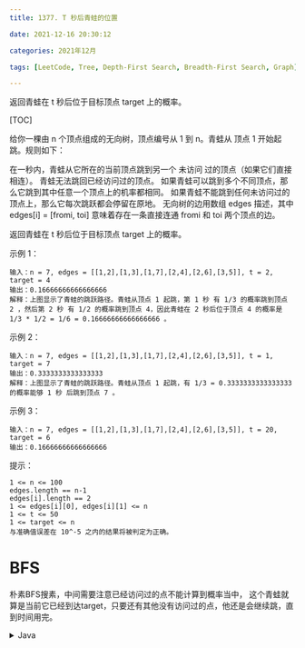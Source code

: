 ```yaml
---
title: 1377. T 秒后青蛙的位置

date: 2021-12-16 20:30:12  

categories: 2021年12月

tags: [LeetCode, Tree, Depth-First Search, Breadth-First Search, Graph]

---
```


返回青蛙在 t 秒后位于目标顶点 target 上的概率。

<!-- more -->

[TOC]

给你一棵由 n 个顶点组成的无向树，顶点编号从 1 到 n。青蛙从 顶点 1 开始起跳。规则如下：

在一秒内，青蛙从它所在的当前顶点跳到另一个 未访问 过的顶点（如果它们直接相连）。
青蛙无法跳回已经访问过的顶点。
如果青蛙可以跳到多个不同顶点，那么它跳到其中任意一个顶点上的机率都相同。
如果青蛙不能跳到任何未访问过的顶点上，那么它每次跳跃都会停留在原地。
无向树的边用数组 edges 描述，其中 edges[i] = [fromi, toi] 意味着存在一条直接连通 fromi 和 toi 两个顶点的边。

返回青蛙在 t 秒后位于目标顶点 target 上的概率。

示例 1：

    输入：n = 7, edges = [[1,2],[1,3],[1,7],[2,4],[2,6],[3,5]], t = 2, target = 4
    输出：0.16666666666666666 
    解释：上图显示了青蛙的跳跃路径。青蛙从顶点 1 起跳，第 1 秒 有 1/3 的概率跳到顶点 2 ，然后第 2 秒 有 1/2 的概率跳到顶点 4，因此青蛙在 2 秒后位于顶点 4 的概率是 1/3 * 1/2 = 1/6 = 0.16666666666666666 。 
示例 2：

    
    输入：n = 7, edges = [[1,2],[1,3],[1,7],[2,4],[2,6],[3,5]], t = 1, target = 7
    输出：0.3333333333333333
    解释：上图显示了青蛙的跳跃路径。青蛙从顶点 1 起跳，有 1/3 = 0.3333333333333333 的概率能够 1 秒 后跳到顶点 7 。 
示例 3：
    
    输入：n = 7, edges = [[1,2],[1,3],[1,7],[2,4],[2,6],[3,5]], t = 20, target = 6
    输出：0.16666666666666666


提示：

    1 <= n <= 100
    edges.length == n-1
    edges[i].length == 2
    1 <= edges[i][0], edges[i][1] <= n
    1 <= t <= 50
    1 <= target <= n
    与准确值误差在 10^-5 之内的结果将被判定为正确。

# BFS
朴素BFS搜素，中间需要注意已经访问过的点不能计算到概率当中，
这个青蛙就算是当前它已经到达target，只要还有其他没有访问过的点，他还是会继续跳，直到时间用完。

<details>
    <summary>Java</summary>
    
```

class Solution {
    class node {
        int id;
        double p; //概率
        int t; //时间

        node(int i, double pp, int tt) {
            id = i;
            p = pp;
            t = tt;
        }
    }

    public double frogPosition(int n, int[][] edges, int t, int target) {
        Set<Integer>[] sets = new Set[n + 1];
        for (int i = 0; i <= n; i++) {
            sets[i] = new HashSet<>();
        }
        for (int[] e : edges) {
            sets[e[0]].add(e[1]);
            //因为是无向图，有的edges顺序可能从子节点指向父节点
            sets[e[1]].add(e[0]);
        }
        Queue<node> q = new LinkedList<>();
        q.add(new node(1, 1.0, 0));
        boolean[] vis = new boolean[n + 1];
        vis[1] = true;
        while (!q.isEmpty()) {
            node u = q.poll();
            if (u.t == t && u.id == target) {
                return u.p;
            }
            //统计下一步可能的所有选择数
            int sz = 0;
            for (int nb : sets[u.id]) {
                if (!vis[nb]) {
                    sz++;
                }
            }
            if (u.t < t) {
                boolean find = false;
                for (int nb : sets[u.id]) {
                    if (vis[nb]) {
                        continue;
                    }
                    //下一层有未访问的节点即加入队列
                    find = true;
                    vis[nb] = true;
                    q.add(new node(nb, u.p / sz, u.t + 1));
                }
                //下一层无未访问的节点
                if (find == false) {
                    q.add(new node(u.id, u.p, u.t + 1));
                }
            }
        }
        return 0.0;
    }
}
```
</details>

